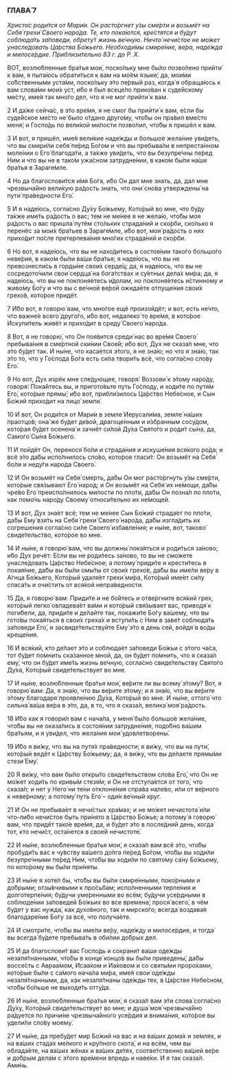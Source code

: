 ### ГЛАВА́ 7

_Христо́с роди́тся от Мари́и. Он расто́ргнет у́зы сме́рти и возьмёт на Себя́ грехи́ Своего́ наро́да. Те, кто пока́ются, кре́стятся и бу́дут соблюда́ть за́поведи, обрету́т жизнь ве́чную. Ничто́ нечи́стое не мо́жет унасле́довать Ца́рства Бо́жьего. Необходи́мы смире́ние, ве́ра, наде́жда и милосе́рдие. Приблизи́тельно 83 г. до Р. Х._

ВОТ, возлю́бленные бра́тья мои́, поско́льку мне бы́ло позво́лено прийти́ к вам, я пыта́юсь обрати́ться к вам на моём языке́; да, мои́ми со́бственными уста́ми, поско́льку э́то пе́рвый раз, когда́ я обраща́юсь к вам слова́ми мои́х уст, и́бо я был всеце́ло прико́ван к суде́йскому ме́сту, име́я так мно́го дел, что я не мог прийти́ к вам.

2 И да́же сейча́с, в э́то вре́мя, я не смог бы прийти́ к вам, е́сли бы суде́йское ме́сто не́ было о́тдано друго́му, что́бы он пра́вил вме́сто меня́; и Госпо́дь по вели́кой ми́лости позво́лил, что́бы я пришёл к вам.

3 И вот, я пришёл, име́я вели́кие наде́жды и большо́е жела́ние уви́деть, что вы смири́ли себя́ пе́ред Бо́гом и что вы пребыва́ли в непреста́нном моле́нии о Его́ благода́ти, а та́кже уви́деть, что вы безупре́чны пе́ред Ним и что вы не в тако́м ужа́сном затрудне́нии, в како́м бы́ли на́ши бра́тья в Зараге́мле.

4 Но да благослови́тся и́мя Бо́га, и́бо Он дал мне знать, да, дал мне чрезвыча́йно вели́кую ра́дость знать, что они́ сно́ва утверждены́ на пути́ пра́ведности Его́.

5 И я наде́юсь, согла́сно Ду́ху Бо́жьему, Кото́рый во мне, что бу́ду та́кже име́ть ра́дость о вас; тем не ме́нее я не жела́ю, что́бы моя ра́дость о вас пришла́ путём сто́льких страда́ний и ско́рби, ско́лько я перенёс за мои́х бра́тьев в Зараге́мле, и́бо вот, моя́ ра́дость о них прихо́дит по́сле претерпева́ния мно́гих страда́ний и ско́рби.

6 Но вот, я наде́юсь, что вы не нахо́дитесь в состоя́нии тако́го большо́го неве́рия, в како́м бы́ли ва́ши бра́тья; я наде́юсь, что вы не превознесли́сь в горды́не свои́х серде́ц; да, я наде́юсь, что вы не сосредото́чили свои́ сердца́ на бога́тствах и су́етных дела́х ми́ра; да, я наде́юсь, что вы не поклоня́етесь и́долам, но поклоня́етесь и́стинному и живо́му Бо́гу и что вы с ве́чной ве́рой ожида́ете отпуще́ния свои́х грехо́в, кото́рое придёт.

7 И́бо вот, я говорю́ вам, что мно́гое ещё произойдёт; и вот, есть не́что, что важне́е всего́ друго́го, и́бо вот, недалеко́ то вре́мя, в кото́рое Искупи́тель живёт и прихо́дит в среду́ Своего́ наро́да.

8 Вот, я не говорю́, что Он поя́вится среди́ нас во вре́мя Своего́ пребыва́ния в сме́ртной ски́нии Свое́й; и́бо вот, Дух не сказа́л мне, что э́то бу́дет так. И ны́не, что каса́ется э́того, я не зна́ю; но что я зна́ю, так э́то то, что у Го́спода Бо́га есть си́ла твори́ть всё, что согла́сно сло́ву Его́.

9 Но вот, Дух изрёк мне сле́дующее, говоря́: Воззови́ к э́тому наро́ду, говоря́: Пока́йтесь вы, и пригото́вьте путь Го́споду, и ходи́те по путя́м Его́, кото́рые прямы́; и́бо вот, прибли́зилось Ца́рство Небе́сное, и Сын Бо́жий прихо́дит на лицо́ земли́.

10 И вот, Он роди́тся от Мари́и в земле́ Иерусали́ма, земле́ на́ших праотцо́в; она́ же бу́дет де́вой, драгоце́нным и и́збранным сосу́дом, кото́рая бу́дет осенена́ и зачнёт си́лой Ду́ха Свято́го и роди́т сы́на, да, Самого́ Сы́на Бо́жьего.

11 И пойдёт Он, перенося́ бо́ли и страда́ния и искуше́ния вся́кого ро́да; и всё э́то да́бы испо́лнилось сло́во, кото́рое гласи́т: Он возьмёт на Себя́ бо́ли и неду́ги наро́да Своего́.

12 И Он возьмёт на Себя́ смерть, да́бы Он мог расто́ргнуть у́зы сме́рти, кото́рые свя́зывают Его́ наро́д; и Он возьмёт на Себя́ их не́мощи, да́бы чре́во Его́ преиспо́лнилось ми́лости по пло́ти, да́бы Он позна́л по пло́ти, как помо́чь наро́ду Своему́ относи́тельно их не́мощей.

13 И вот, Дух зна́ет всё; тем не ме́нее Сын Бо́жий страда́ет по пло́ти, да́бы Ему́ взя́ть на Себя́ грехи́ Своего́ наро́да, да́бы изгла́дить их согреше́ния согла́сно си́ле Своего́ избавле́ния; и ны́не, вот, таково́ свиде́тельство, кото́рое во мне.

14 И ны́не, я говорю́ вам, что вы должны́ пока́яться и роди́ться за́ново; и́бо Дух речёт: Е́сли вы не роди́тесь за́ново, то вы не смо́жете унасле́довать Ца́рство Небе́сное; а потому́ приди́те и крести́тесь в покая́ние, да́бы вы бы́ли омы́ты от свои́х грехо́в, да́бы вы име́ли ве́ру в А́гнца Бо́жьего, Кото́рый удаля́ет грехи́ ми́ра, Кото́рый име́ет си́лу спаса́ть и очи́стить от вся́кой непра́ведности.

15 Да, я говорю́ вам: Приди́те и не бо́йтесь и отве́ргните вся́кий грех, кото́рый легко́ овладева́ет ва́ми и кото́рый свя́зывает вас, приводя́ к поги́бели, да, приди́те и де́лайте так, покажи́те Бо́гу ва́шему, что вы гото́вы пока́яться в свои́х греха́х и вступи́ть с Ним в заве́т соблюда́ть за́поведи Его́, и засвиде́тельствуйте Ему́ э́то в день сей, войдя́ в во́ды креще́ния.

16 И вся́кий, кто де́лает э́то и соблюда́ет за́поведи Бо́жьи с э́того ча́са, тот бу́дет по́мнить ска́занное мной, да, он бу́дет по́мнить, что я сказа́л ему́, что он бу́дет име́ть жизнь ве́чную, согла́сно свиде́тельству Свято́го Ду́ха, Кото́рый свиде́тельствует во мне.

17 И ны́не, возлю́бленные бра́тья мои́, ве́рите ли вы всему́ э́тому? Вот, я говорю́ вам: Да, я зна́ю, что вы ве́рите э́тому; и я зна́ю, что вы ве́рите э́тому благодаря́ проявле́нию Ду́ха, Кото́рый во мне. И ны́не, оттого́ что сильна́ ва́ша ве́ра в э́то, да, в то, что я сказа́л, велика́ моя́ ра́дость.

18 И́бо как я говори́л вам с нача́ла, у меня́ бы́ло большо́е жела́ние, что́бы вы не оказа́лись в состоя́нии затрудне́ния, подо́бно ва́шим бра́тьям, и я уви́дел, что жела́ния мои́ удовлетворены́.

19 И́бо я ви́жу, что вы на путя́х пра́ведности; я ви́жу, что вы на пути́, кото́рый ведёт к Ца́рству Бо́жьему; да, я ви́жу, что вы де́лаете прямы́ми стези́ Ему́.

20 Я ви́жу, что вам бы́ло откры́то свиде́тельством сло́ва Его́, что Он не мо́жет ходи́ть по кривы́м стезя́м; и Он не отступа́ется от того́, что сказа́л; и нет у Него́ ни те́ни отклоне́ния спра́ва нале́во, и́ли от ве́рного к неве́рному; а потому́ путь Его́ – оди́н ве́чный круг.

21 И Он не пребыва́ет в нечи́стых хра́мах; и не мо́жет нечистота́ и́ли что-ли́бо нечи́стое быть при́нято в Ца́рство Бо́жье; а потому́ я говорю́ вам, что придёт тако́е вре́мя, да, и бу́дет э́то в после́дний день, когда́ тот, кто нечи́ст, оста́нется в свое́й нечистоте́.

22 И ны́не, возлю́бленные бра́тья мои́, я сказа́л вам всё э́то, что́бы пробуди́ть вас к чу́вству ва́шего до́лга пе́ред Бо́гом, что́бы вы ходи́ли безупре́чными пе́ред Ним, что́бы вы ходи́ли по свято́му са́ну Бо́жьему, по кото́рому вы бы́ли при́няты.

23 И ны́не я хоте́л бы, что́бы вы бы́ли смире́нными, поко́рными и до́брыми; отзы́вчивыми к про́сьбам; испо́лненными терпе́ния и долготерпе́ния; бу́дучи уме́ренными во всём; бу́дучи усе́рдными в соблюде́нии за́поведей Бо́жьих во все времена́; прося́ всего́, в чём бу́дет у вас нужда́, как духо́вного, так и мирско́го; всегда́ воздава́я благодаре́ние Бо́гу за всё, что получа́ете.

24 И смотри́те, что́бы вы име́ли ве́ру, наде́жду и милосе́рдие, и тогда́ вы всегда́ бу́дете пребыва́ть в оби́лии до́брых дел.

25 И да благослови́т вас Госпо́дь и сохрани́т ва́ши оде́жды незапя́тнанными, что́бы в конце́ концо́в вы бы́ли приведены́, да́бы воссе́сть с Авраа́мом, Исаа́ком и Иа́ковом и со святы́ми проро́ками, кото́рые бы́ли с са́мого нача́ла ми́ра, име́я свои́ оде́жды незапя́тнанными, да, как незапя́тнаны оде́жды тех, в Ца́рстве Небе́сном, что́бы бо́льше не выходи́ть отту́да.

26 И ны́не, возлю́бленные бра́тья мои́, я сказа́л вам э́ти слова́ согла́сно Ду́ху, Кото́рый свиде́тельствует во мне; и душа́ моя́ чрезвыча́йно ра́дуется по причи́не чрезвыча́йного усе́рдия и внима́ния, кото́рое вы удели́ли сло́ву моему́.

27 И ны́не, да пребу́дет мир Бо́жий на вас и на ва́ших дома́х и зе́млях, и на ва́ших стада́х ме́лкого и кру́пного скота́, и на всём, чем вы облада́ете, на ва́ших жёнах и ва́ших де́тях, соотве́тственно ва́шей ве́ре и до́брым дела́м с э́того вре́мени впредь и наве́ки. И я так сказа́л. Ами́нь.
